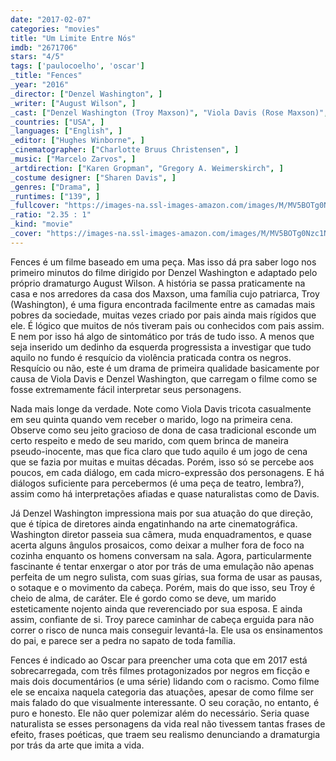 ```yaml
---
date: "2017-02-07"
categories: "movies"
title: "Um Limite Entre Nós"
imdb: "2671706"
stars: "4/5"
tags: ['paulocoelho', 'oscar']
_title: "Fences"
_year: "2016"
_director: ["Denzel Washington", ]
_writer: ["August Wilson", ]
_cast: ["Denzel Washington (Troy Maxson)", "Viola Davis (Rose Maxson)", "Stephen Henderson (Jim Bono)", "Jovan Adepo (Cory)", "Russell Hornsby (Lyons)", "Mykelti Williamson (Gabriel)", "Saniyya Sidney (Raynell)", "Christopher Mele (Deputy Commissioner)", "Lesley Boone (Evangelist Preacher)", ]
_countries: ["USA", ]
_languages: ["English", ]
_editor: ["Hughes Winborne", ]
_cinematographer: ["Charlotte Bruus Christensen", ]
_music: ["Marcelo Zarvos", ]
_artdirection: ["Karen Gropman", "Gregory A. Weimerskirch", ]
_costume designer: ["Sharen Davis", ]
_genres: ["Drama", ]
_runtimes: ["139", ]
_fullcover: "https://images-na.ssl-images-amazon.com/images/M/MV5BOTg0Nzc1NjA0MV5BMl5BanBnXkFtZTgwNTcyNDQ0MDI@.jpg"
_ratio: "2.35 : 1"
_kind: "movie"
_cover: "https://images-na.ssl-images-amazon.com/images/M/MV5BOTg0Nzc1NjA0MV5BMl5BanBnXkFtZTgwNTcyNDQ0MDI@._V1._SX90_SY140_.jpg"
---
```

Fences é um filme baseado em uma peça. Mas isso dá pra saber logo nos primeiro minutos do filme dirigido por Denzel Washington e adaptado pelo próprio dramaturgo August Wilson. A história se passa praticamente na casa e nos arredores da casa dos Maxson, uma família cujo patriarca, Troy (Washington), é uma figura encontrada facilmente entre as camadas mais pobres da sociedade, muitas vezes criado por pais ainda mais rígidos que ele. É lógico que muitos de nós tiveram pais ou conhecidos com pais assim. E nem por isso há algo de sintomático por trás de tudo isso. A menos que seja inserido um dedinho da esquerda progressista a investigar que tudo aquilo no fundo é resquício da violência praticada contra os negros. Resquício ou não, este é um drama de primeira qualidade basicamente por causa de Viola Davis e Denzel Washington, que carregam o filme como se fosse extremamente fácil interpretar seus personagens.

Nada mais longe da verdade. Note como Viola Davis tricota casualmente em seu quinta quando vem receber o marido, logo na primeira cena. Observe como seu jeito gracioso de dona de casa tradicional esconde um certo respeito e medo de seu marido, com quem brinca de maneira pseudo-inocente, mas que fica claro que tudo aquilo é um jogo de cena que se fazia por muitas e muitas décadas. Porém, isso só se percebe aos poucos, em cada diálogo, em cada micro-expressão dos personagens. E há diálogos suficiente para percebermos (é uma peça de teatro, lembra?), assim como há interpretações afiadas e quase naturalistas como de Davis.

Já Denzel Washington impressiona mais por sua atuação do que direção, que é típica de diretores ainda engatinhando na arte cinematográfica. Washington diretor passeia sua câmera, muda enquadramentos, e quase acerta alguns ângulos prosaicos, como deixar a mulher fora de foco na cozinha enquanto os homens conversam na sala. Agora, particularmente fascinante é tentar enxergar o ator por trás de uma emulação não apenas perfeita de um negro sulista, com suas gírias, sua forma de usar as pausas, o sotaque e o movimento da cabeça. Porém, mais do que isso, seu Troy é cheio de alma, de caráter. Ele é gordo como se deve, um marido esteticamente nojento ainda que reverenciado por sua esposa. E ainda assim, confiante de si. Troy parece caminhar de cabeça erguida para não correr o risco de nunca mais conseguir levantá-la. Ele usa os ensinamentos do pai, e parece ser a pedra no sapato de toda família.

Fences é indicado ao Oscar para preencher uma cota que em 2017 está sobrecarregada, com três filmes protagonizados por negros em ficção e mais dois documentários (e uma série) lidando com o racismo. Como filme ele se encaixa naquela categoria das atuações, apesar de como filme ser mais falado do que visualmente interessante. O seu coração, no entanto, é puro e honesto. Ele não quer polemizar além do necessário. Seria quase naturalista se esses personagens da vida real não tivessem tantas frases de efeito, frases poéticas, que traem seu realismo denunciando a dramaturgia por trás da arte que imita a vida.
